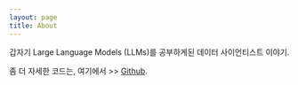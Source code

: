 ```yaml
---
layout: page
title: About
---
```


갑자기 Large Language Models (LLMs)를 공부하게된 데이터 사이언티스트 이야기.

좀 더 자세한 코드는, 여기에서 >> [Github](https://github.com/henrywork02).

